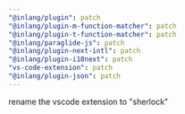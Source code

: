 ```yaml
---
"@inlang/plugin": patch
"@inlang/plugin-m-function-matcher": patch
"@inlang/plugin-t-function-matcher": patch
"@inlang/paraglide-js": patch
"@inlang/plugin-next-intl": patch
"@inlang/plugin-i18next": patch
"vs-code-extension": patch
"@inlang/plugin-json": patch
---
```


rename the vscode extension to "sherlock"
